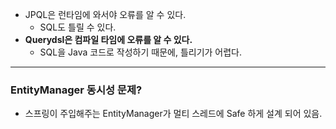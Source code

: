- JPQL은 런타임에 와서야 오류를 알 수 있다.
  - SQL도 틀릴 수 있다. 
- **Querydsl은 컴파일 타임에 오류를 알 수 있다.**
  - SQL을 Java 코드로 작성하기 때문에, 틀리기가 어렵다.

---

### EntityManager 동시성 문제? 

- 스프링이 주입해주는 EntityManager가 멀티 스레드에 Safe 하게 설계 되어 있음.
